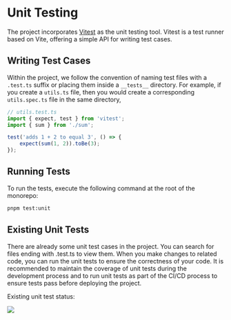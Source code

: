 # Unit Testing

The project incorporates [Vitest](https://vitest.dev/) as the unit testing tool. Vitest is a test runner based on Vite, offering a simple API for writing test cases.

## Writing Test Cases

Within the project, we follow the convention of naming test files with a `.test.ts` suffix or placing them inside a `__tests__` directory. For example, if you create a `utils.ts` file, then you would create a corresponding `utils.spec.ts` file in the same directory,

```ts
// utils.test.ts
import { expect, test } from 'vitest';
import { sum } from './sum';

test('adds 1 + 2 to equal 3', () => {
    expect(sum(1, 2)).toBe(3);
});
```

## Running Tests

To run the tests, execute the following command at the root of the monorepo:

```bash
pnpm test:unit
```

## Existing Unit Tests

There are already some unit test cases in the project. You can search for files ending with .test.ts to view them. When you make changes to related code, you can run the unit tests to ensure the correctness of your code. It is recommended to maintain the coverage of unit tests during the development process and to run unit tests as part of the CI/CD process to ensure tests pass before deploying the project.

Existing unit test status:

![](/guide/test.png)
